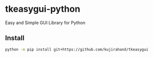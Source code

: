# tkeasygui-python

Easy and Simple GUI Library for Python

## Install

```sh
python -m pip install git+https://github.com/kujirahand/tkeasygui
```

